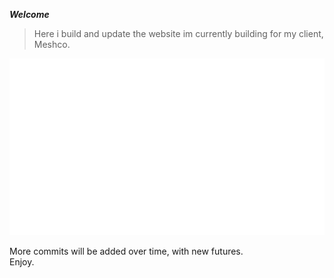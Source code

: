 ***Welcome*** <br>

>Here i build and update the website im currently building for my client, Meshco.
 <img src="public/meshco.svg" width="550px">

More commits will be added over time, with new futures.  
Enjoy.
